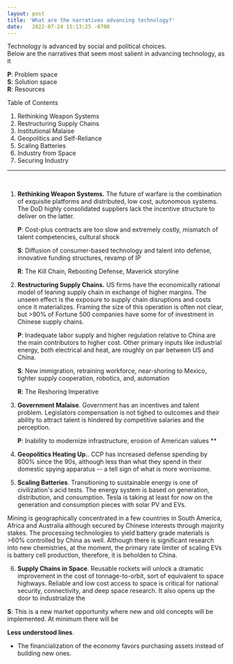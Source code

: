 ```yaml
---
layout: post
title: 'What are the narratives advancing technology?'
date:   2022-07-24 15:13:25 -0700
---
```


Technology is advanced by social and political choices.  
Below are the narratives that seem most salient in advancing technology, as it

**P**: Problem space  
**S**: Solution space  
**R**: Resources

Table of Contents
1. Rethinking Weapon Systems
2. Restructuring Supply Chains
3. Institutional Malaise
4. Geopolitics and Self-Reliance 
5. Scaling Batteries 
6. Industry from Space 
7. Securing Industry 

---
&nbsp;

1. **Rethinking Weapon Systems.** The future of warfare is the combination of exquisite platforms and distributed, low cost, autonomous systems. The DoD highly consolidated suppliers lack the incentive structure to deliver on the latter.

   **P**: Cost-plus contracts are too slow and extremely costly, mismatch of talent competencies, cultural shock 

   **S**: Diffusion of consumer-based technology and talent into defense, innovative funding structures, revamp of IP  

   **R**: The Kill Chain, Rebooting Defense, Maverick storyline

2. **Restructuring Supply Chains.** US firms have the economically rational model of leaning supply chain in exchange of higher margins. The unseen effect is the exposure to supply chain disruptions and costs once it materializes. Framing the size of this operation is often not clear, but >90% of Fortune 500 companies have some for of investment in Chinese supply chains. 

   **P**: Inadequate labor supply and higher regulation relative to China are the main contributors to higher cost. Other primary inputs like industrial energy, both electrical and heat, are roughly on par between US and China. 
   
   **S**: New immigration, retraining workforce, near-shoring to Mexico, tighter supply cooperation, robotics, and, automation

   **R**: The Reshoring Imperative

3. **Government Malaise**. Government has an incentives and talent problem. Legislators compensation is not tighed to outcomes and their ability to attract talent is hindered by competitive salaries and the perception.

   **P**: Inability to modernize infrastructure, erosion of American values
   **

4. **Geopolitics Heating Up.**. CCP has increased defense spending by 800% since the 90s, although less than what they spend in their domestic spying apparatus -- a tell sign of what is more worrisome. 

5. **Scaling Batteries**. Transitioning to sustainable energy is one of civilization's acid tests. The energy system is based on generation, distribution, and consumption. Tesla is taking at least for now on the generation and consumption pieces with solar PV and EVs.

Mining is geographically concentrated in a few countries in South America, Africa and Australia although secured by Chinese interests through majority stakes. The processing technologies to yield battery grade materials is >60% controlled by China as well. Although there is significant research into new chemistries, at the moment, the primary rate limiter of scaling EVs is battery cell production, therefore, it is beholden to China. 

6.  **Supply Chains in Space**. Reusable rockets will unlock a dramatic improvement in the cost of tonnage-to-orbit, sort of equivalent to space highways. Reliable and low cost access to space is critical for national security, connectivity, and deep space research. It also opens up the door to industrialize the 

   **S**: This is a new market opportunity where new and old concepts will be implemented. At minimum there will be  

**Less understood lines**.
- The financialization of the economy favors purchasing assets instead of building new ones. 
